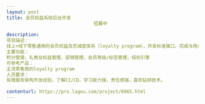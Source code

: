 ```yaml
---                
layout: post       
title: 会员权益系统后台开发
                                招募中
           
description: 
项目描述：
线上+线下零售通用的会员权益及忠诚度体系（loyalty program），开发标准接口、完成与用户交互层（官网+微信公众号）的对接
主要功能：
积分管理，礼券及权益管理，促销管理，会员等级/标签管理，规则引擎
可参考产品：
主流零售商的loyalty program
人员要求：
有微服务架构开发经验，了解CI/CD，学习能力强，责任感强，喜欢钻研技术。
     
contenturl: https://pro.lagou.com/project/6965.html      
---                 
```

